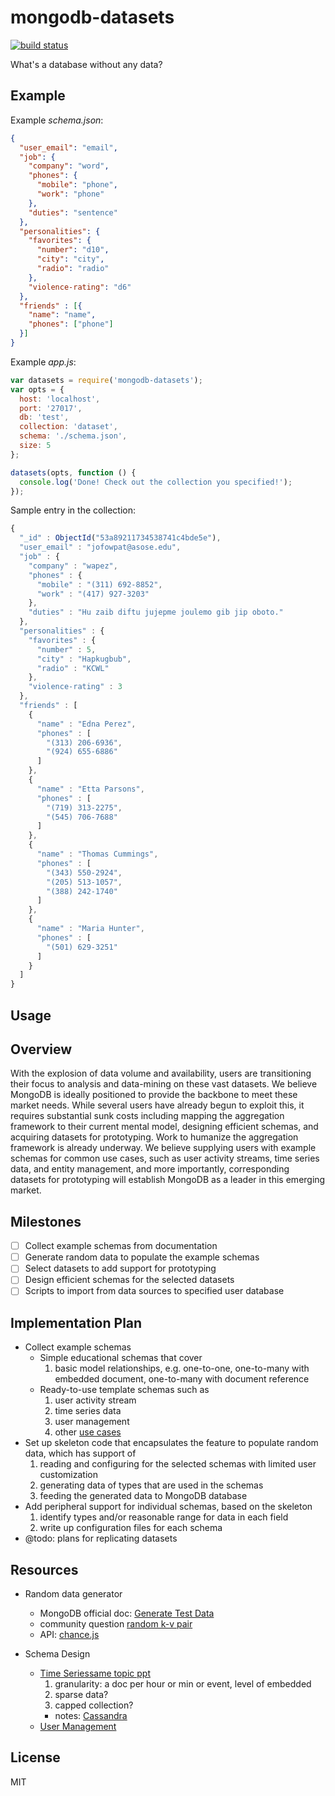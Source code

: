 # mongodb-datasets

[![build status](https://secure.travis-ci.org/imlucas/mongodb-datasets.png)](http://travis-ci.org/imlucas/mongodb-datasets)

What's a database without any data?

## Example

Example _schema.json_:
```json
{
  "user_email": "email",
  "job": {
    "company": "word",
    "phones": {
      "mobile": "phone",
      "work": "phone"
    },
    "duties": "sentence"
  },
  "personalities": {
    "favorites": {
      "number": "d10",
      "city": "city",
      "radio": "radio"
    },
    "violence-rating": "d6"
  },
  "friends" : [{
    "name": "name",
    "phones": ["phone"]
  }]
}
```

Example _app.js_:
```javascript
var datasets = require('mongodb-datasets');
var opts = {
  host: 'localhost',
  port: '27017',
  db: 'test',
  collection: 'dataset',
  schema: './schema.json',
  size: 5
};

datasets(opts, function () {
  console.log('Done! Check out the collection you specified!');
});
```

Sample entry in the collection:
```javascript
{
  "_id" : ObjectId("53a89211734538741c4bde5e"),
  "user_email" : "jofowpat@asose.edu",
  "job" : {
    "company" : "wapez",
    "phones" : {
      "mobile" : "(311) 692-8852",
      "work" : "(417) 927-3203"
    },
    "duties" : "Hu zaib diftu jujepme joulemo gib jip oboto."
  },
  "personalities" : {
    "favorites" : {
      "number" : 5,
      "city" : "Hapkugbub",
      "radio" : "KCWL"
    },
    "violence-rating" : 3
  },
  "friends" : [
    {
      "name" : "Edna Perez",
      "phones" : [
        "(313) 206-6936",
        "(924) 655-6886"
      ]
    },
    {
      "name" : "Etta Parsons",
      "phones" : [
        "(719) 313-2275",
        "(545) 706-7688"
      ]
    },
    {
      "name" : "Thomas Cummings",
      "phones" : [
        "(343) 550-2924",
        "(205) 513-1057",
        "(388) 242-1740"
      ]
    },
    {
      "name" : "Maria Hunter",
      "phones" : [
        "(501) 629-3251"
      ]
    }
  ]
}
```

## Usage

## Overview

With the explosion of data volume and availability, users are
transitioning their focus to analysis and data-mining on these vast
datasets. We believe MongoDB is ideally positioned to provide the
backbone to meet these market needs. While several users have already
begun to exploit this, it requires substantial sunk costs including
mapping the aggregation framework to their current mental model,
designing efficient schemas, and acquiring datasets for prototyping.
Work to humanize the aggregation framework is already underway. We
believe supplying users with example schemas for common use cases,
such as user activity streams, time series data, and entity management,
and more importantly, corresponding datasets for prototyping will
establish MongoDB as a leader in this emerging market.

## Milestones

- [ ] Collect example schemas from documentation
- [ ] Generate random data to populate the example schemas
- [ ] Select datasets to add support for prototyping
- [ ] Design efficient schemas for the selected datasets
- [ ] Scripts to import from data sources to specified user database

## Implementation Plan

+ Collect example schemas
  * Simple educational schemas that cover
    1. basic model relationships, e.g. one-to-one, one-to-many with
       embedded document, one-to-many with document reference
  * Ready-to-use template schemas such as
    1. user activity stream
    2. time series data
    3. user management
    4. other [use cases](http://docs.mongodb.org/ecosystem/use-cases)
+ Set up skeleton code that encapsulates the feature to populate random
  data, which has support of
  1. reading and configuring for the selected schemas with limited user
     customization
  2. generating data of types that are used in the schemas
  3. feeding the generated data to MongoDB database
+ Add peripheral support for individual schemas, based on the skeleton
  1. identify types and/or reasonable range for data in each field
  2. write up configuration files for each schema
+ @todo: plans for replicating datasets

## Resources

+ Random data generator
  * MongoDB official doc: [Generate Test Data](http://docs.mongodb.org/manual/tutorial/generate-test-data)
  * community question [random k-v pair](https://groups.google.com/forum/#!topic/mongodb-user/o0AmMt9i3Zc)
  * API: [chance.js](http://chancejs.com/)

+ Schema Design
  * [Time Series](http://blog.mongodb.org/post/65517193370/schema-design-for-time-series-data-in-mongodb)[same topic ppt](http://www.mongodb.com/presentations/webinar-time-series-data-mongodb)
    1. granularity: a doc per hour or min or event, level of embedded
    2. sparse data?
    3. capped collection?
    - notes: [Cassandra](http://stackoverflow.com/questions/11166441/nosql-for-time-series-logged-instrument-reading-data-that-is-also-versioned)
  * [User Management](http://www.slideshare.net/mongodb/webinar-user-data-management-with-mongodb)

## License

MIT
